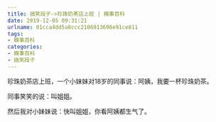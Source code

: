 ```yaml
---
title: 搞笑段子->珍珠奶茶店上班 | 糗事百科
date: 2019-12-05 09:31:21
urlname: 01cca4dd5a8ccc2106913698e91ce811
tags: 
- 糗事百科
categories:
- 糗事百科
- 搞笑段子
---
```

珍珠奶茶店上班，一个小妹妹对18岁的同事说：阿姨，我要一杯珍珠奶茶。

同事笑笑的说：叫姐姐。

然后我对小妹妹说：快叫姐姐，你看阿姨都生气了。


